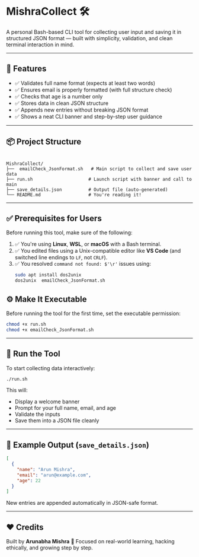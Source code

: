 



# MishraCollect 🛠️

A personal Bash-based CLI tool for collecting user input and saving it in structured JSON format — built with simplicity, validation, and clean terminal interaction in mind.

---

## 🔧 Features

- ✅ Validates full name format (expects at least two words)
- ✅ Ensures email is properly formatted (with full structure check)
- ✅ Checks that age is a number only
- ✅ Stores data in clean JSON structure
- ✅ Appends new entries without breaking JSON format
- ✅ Shows a neat CLI banner and step-by-step user guidance

---

## 📦 Project Structure

```

MishraCollect/
├──  emailCheck_JsonFormat.sh   # Main script to collect and save user data
├── run.sh                     # Launch script with banner and call to main
├── save_details.json          # Output file (auto-generated)
└── README.md                  # You're reading it!

````

---

## ✅ Prerequisites for Users

Before running this tool, make sure of the following:

1. ✅ You're using **Linux**, **WSL**, or **macOS** with a Bash terminal.
2. ✅ You edited files using a Unix-compatible editor like **VS Code** (and switched line endings to `LF`, not `CRLF`).
3. ✅ You resolved `command not found: $'\r'` issues using:
   ```bash
   sudo apt install dos2unix
   dos2unix  emailCheck_JsonFormat.sh


## ⚙️ Make It Executable

Before running the tool for the first time, set the executable permission:

```bash
chmod +x run.sh
chmod +x emailCheck_JsonFormat.sh
```

---

## 🚀 Run the Tool

To start collecting data interactively:

```bash
./run.sh
```

This will:

* Display a welcome banner
* Prompt for your full name, email, and age
* Validate the inputs
* Save them into a JSON file cleanly

---

## 📂 Example Output (`save_details.json`)

```json
[
  {
    "name": "Arun Mishra",
    "email": "arun@example.com",
    "age": 22
  }
]
```

New entries are appended automatically in JSON-safe format.

---

## ❤️ Credits

Built by **Arunabha Mishra**
🎯 Focused on real-world learning, hacking ethically, and growing step by step.

